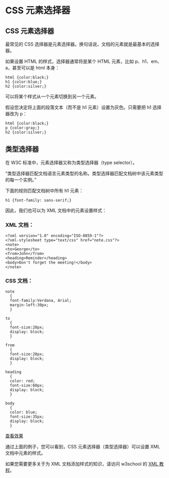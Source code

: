 
# CSS 元素选择器




## CSS 元素选择器

最常见的 CSS 选择器是元素选择器。换句话说，文档的元素就是最基本的选择器。

如果设置 HTML 的样式，选择器通常将是某个 HTML 元素，比如 p、h1、em、a，甚至可以是 html 本身：

```
html {color:black;}
h1 {color:blue;}
h2 {color:silver;}

```



可以将某个样式从一个元素切换到另一个元素。

假设您决定将上面的段落文本（而不是 h1 元素）设置为灰色。只需要把 h1 选择器改为 p：

```
html {color:black;}
p {color:gray;}
h2 {color:silver;}

```



## 类型选择器

在 W3C 标准中，元素选择器又称为类型选择器（type selector）。

“类型选择器匹配文档语言元素类型的名称。类型选择器匹配文档树中该元素类型的每一个实例。”

下面的规则匹配文档树中所有 h1 元素：

```
h1 {font-family: sans-serif;}
```

因此，我们也可以为 XML 文档中的元素设置样式：

### XML 文档：

```
<?xml version="1.0" encoding="ISO-8859-1"?>
<?xml-stylesheet type="text/css" href="note.css"?>
<note>
<to>George</to>
<from>John</from>
<heading>Reminder</heading>
<body>Don't forget the meeting!</body>
</note>

```

### CSS 文档：

```
note
  {
  font-family:Verdana, Arial;
  margin-left:30px;
  }

to
  {
  font-size:28px;
  display: block;
  }

from
  {
  font-size:28px;
  display: block;
  }

heading
  {
  color: red;
  font-size:60px;
  display: block;
  }

body
  {
  color: blue;
  font-size:35px;
  display: block;
  }

```

[查看效果](/example/csse/note_css.xml)

通过上面的例子，您可以看到，CSS 元素选择器（类型选择器）可以设置 XML 文档中元素的样式。

如果您需要更多关于为 XML 文档添加样式的知识，请访问 w3school 的 [XML 教程](/xml/index.asp)。





